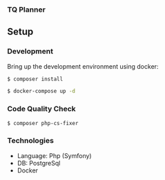### TQ Planner

## Setup

### Development

Bring up the development environment using docker:

```bash
$ composer install

$ docker-compose up -d
```


### Code Quality Check

```bash
$ composer php-cs-fixer
```

### Technologies ###

* Language: Php (Symfony)
* DB: PostgreSql
* Docker
